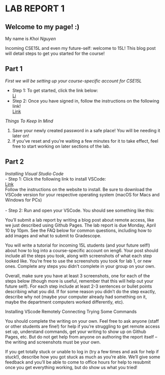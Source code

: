 # LAB REPORT 1

## **Welcome to my page! :)**

My name is *Khoi Nguyen*

Incoming CSE15L and even my future-self: welcome to 15L! This blog post will detail steps to get you started for the course!

## **Part 1**
*First we will be setting up your course-specific account for CSE15L*<br>
   - Step 1: To get started, click the link below:<br>
              [Li](https://sdacs.ucsd.edu/~icc/index.php)<br>         
   - Step 2: Once you have signed in, follow the instructions on the following link!<br>
              [Link](https://drive.google.com/file/d/17IDZn8Qq7Q0RkYMxdiIR0o6HJ3B5YqSW/view)<br> 
              
*Things To Keep In Mind*<br>
1. Save your newly created password in a safe place! You will be needing it later on!<br>
2. If you’ve reset and you’re waiting a few minutes for it to take effect, feel free to start working on later sections of the lab.<br>

## **Part 2**
*Installing Visual Studio Code*<br>
    - Step 1: Click the following link to install VSCode:<br>
              [Link](https://code.visualstudio.com/)<br>
              Follow the instructions on the website to install. Be sure to download the VSCode version for your respective operating system (macOS for Macs and Windows for PCs)<br>          
    - Step 2: Run and open your VSCode. You should see something like this:
    


You’ll submit a lab report by writing a blog post about remote access, like we just described using Github Pages. The lab report is due Monday, April 10 by 10pm. See the FAQ below for common questions, including how to add images and what to submit to Gradescope.

You will write a tutorial for incoming 15L students (and your future self!) about how to log into a course-specific account on ieng6. Your post should include all the steps you took, along with screenshots of what each step looked like. You’re free to use the screenshots you took for lab 1, or new ones. Complete any steps you didn’t complete in your group on your own.

Overall, make sure you have at least 3 screenshots, one for each of the steps below (though more is useful, remember that this will help out your future self). For each step include at least 2-3 sentences or bullet points describing what you did. If for some reason you didn’t do the step exactly, describe why not (maybe your computer already had something on it, maybe the department computers worked differently, etc).

Installing VScode
Remotely Connecting
Trying Some Commands

You should complete the writing on your own. Feel free to ask anyone (staff or other students are fine!) for help if you’re struggling to get remote access set up, understand commands, get your writing to show up on Github Pages, etc. But do not get help from anyone on authoring the report itself – the writing and screenshots must be your own.

If you get totally stuck or unable to log in (try a few times and ask for help if stuck!), describe how you got stuck as much as you’re able. We’ll give some feedback and you’ll be able to come to office hours for help to resubmit once you get everything working, but do show us what you tried!


